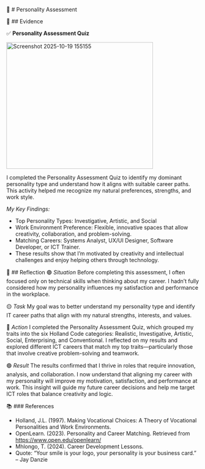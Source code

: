 🧩 # Personality Assessment 

📄 ## Evidence 

✅ **Personality Assessment Quiz** 

<img width="383" height="330" alt="Screenshot 2025-10-19 155155" src="https://github.com/user-attachments/assets/97196642-fe3f-4921-b299-39edcbc4e98b" />


I completed the Personality Assessment Quiz to identify my dominant personality type and understand how it aligns with suitable career paths. This activity helped me recognize my natural preferences, strengths, and work style. 

*My Key Findings:*
- Top Personality Types: Investigative, Artistic, and Social 
- Work Environment Preference: Flexible, innovative spaces that allow creativity, collaboration, and problem-solving. 
- Matching Careers: Systems Analyst, UX/UI Designer, Software Developer, or ICT Trainer. 
- These results show that I’m motivated by creativity and intellectual challenges and enjoy helping others through technology. 

💬 ## Reflection
🟣 *Situation*
Before completing this assessment, I often focused only on technical skills when thinking about my career. I hadn’t fully considered how my personality influences my satisfaction and performance in the workplace. 

🟡 *Task* 
My goal was to better understand my personality type and identify IT career paths that align with my natural strengths, interests, and values. 

🔵 *Action* 
I completed the Personality Assessment Quiz, which grouped my traits into the six Holland Code categories: Realistic, Investigative, Artistic, Social, Enterprising, and Conventional.
I reflected on my results and explored different ICT careers that match my top traits—particularly those that involve creative problem-solving and teamwork. 

🟢 *Result* 
The results confirmed that I thrive in roles that require innovation, analysis, and collaboration. I now understand that aligning my career with my personality will improve my motivation, satisfaction, and performance at work.
This insight will guide my future career decisions and help me target ICT roles that balance creativity and logic. 

📚 ### References
- Holland, J.L. (1997). Making Vocational Choices: A Theory of Vocational Personalities and Work Environments. 
- OpenLearn. (2023). Personality and Career Matching. Retrieved from https://www.open.edu/openlearn/ 
- Mhlongo, T. (2024). Career Development Lessons. 
- Quote: “Your smile is your logo, your personality is your business card.” – Jay Danzie 
